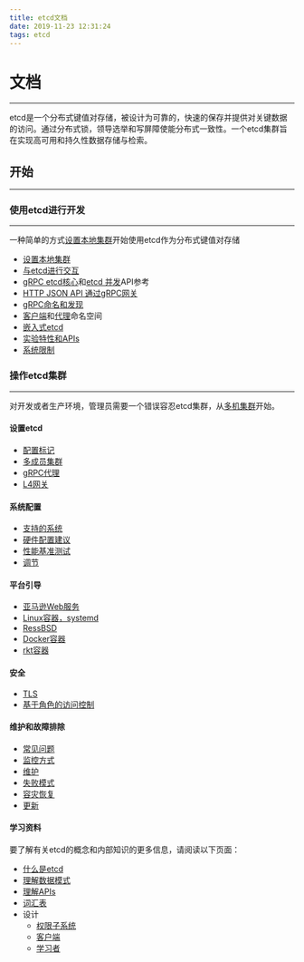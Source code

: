 ```yaml
---
title: etcd文档
date: 2019-11-23 12:31:24
tags: etcd
---
```

# 文档

* * *
etcd是一个分布式键值对存储，被设计为可靠的，快速的保存并提供对关键数据的访问。通过分布式锁，领导选举和写屏障使能分布式一致性。一个etcd集群旨在实现高可用和持久性数据存储与检索。
## 开始

* * *
### 使用etcd进行开发

* * *

一种简单的方式[设置本地集群](单机集群.md)开始使用etcd作为分布式键值对存储

* [设置本地集群](单机集群.md)
* [与etcd进行交互](与etcd进行交互.md)
* [gRPC etcd核心]()和[etcd 并发]()API参考
* [HTTP JSON API 通过gRPC网关](HTTP_JSON_API通过gRPC网关.md)
* [gRPC命名和发现](gRPC命名与发现.md)
* [客户端]()和[代理]()命名空间
* [嵌入式etcd]()
* [实验特性和APIs]()
* [系统限制]()

### 操作etcd集群

* * *
对开发或者生产环境，管理员需要一个错误容忍etcd集群，从[多机集群](多机集群.md)开始。
#### 设置etcd

* [配置标记]()
* [多成员集群]()
* [gRPC代理]()
* [L4网关]()

#### 系统配置

* [支持的系统]()
* [硬件配置建议]()
* [性能基准测试]()
* [调节]()

#### 平台引导

* [亚马逊Web服务]()
* [Linux容器，systemd]()
* [RessBSD]()
* [Docker容器]()
* [rkt容器]()

#### 安全

* [TLS]()
* [基于角色的访问控制]()

#### 维护和故障排除
* [常见问题]()
* [监控方式]()
* [维护]()
* [失败模式]()
* [容灾恢复]()
* [更新]()
#### 学习资料
要了解有关etcd的概念和内部知识的更多信息，请阅读以下页面：
* [什么是etcd]()
* [理解数据模式]()
* [理解APIs]()
* [词汇表]()
* 设计
    * [权限子系统]()
    * [客户端]()
    * [学习者]()